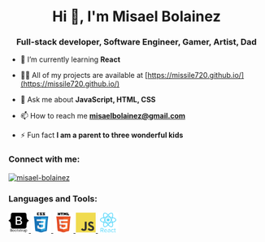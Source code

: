 <h1 align="center">Hi 👋, I'm Misael Bolainez</h1>
<h3 align="center">Full-stack developer, Software Engineer, Gamer, Artist, Dad</h3>

- 🌱 I’m currently learning **React**

- 👨‍💻 All of my projects are available at [https://missile720.github.io/](https://missile720.github.io/)

- 💬 Ask me about **JavaScript, HTML, CSS**

- 📫 How to reach me **misaelbolainez@gmail.com**

- ⚡ Fun fact **I am a parent to three wonderful kids**

<h3 align="left">Connect with me:</h3>
<p align="left">
<a href="https://linkedin.com/in/misael-bolainez" target="blank"><img align="center" src="https://raw.githubusercontent.com/rahuldkjain/github-profile-readme-generator/master/src/images/icons/Social/linked-in-alt.svg" alt="misael-bolainez" height="30" width="40" /></a>
</p>

<h3 align="left">Languages and Tools:</h3>
<p align="left"> <a href="https://getbootstrap.com" target="_blank" rel="noreferrer"> <img src="https://raw.githubusercontent.com/devicons/devicon/master/icons/bootstrap/bootstrap-plain-wordmark.svg" alt="bootstrap" width="40" height="40"/> </a> <a href="https://www.w3schools.com/css/" target="_blank" rel="noreferrer"> <img src="https://raw.githubusercontent.com/devicons/devicon/master/icons/css3/css3-original-wordmark.svg" alt="css3" width="40" height="40"/> </a> <a href="https://www.w3.org/html/" target="_blank" rel="noreferrer"> <img src="https://raw.githubusercontent.com/devicons/devicon/master/icons/html5/html5-original-wordmark.svg" alt="html5" width="40" height="40"/> </a> <a href="https://developer.mozilla.org/en-US/docs/Web/JavaScript" target="_blank" rel="noreferrer"> <img src="https://raw.githubusercontent.com/devicons/devicon/master/icons/javascript/javascript-original.svg" alt="javascript" width="40" height="40"/> </a> <a href="https://reactjs.org/" target="_blank" rel="noreferrer"> <img src="https://raw.githubusercontent.com/devicons/devicon/master/icons/react/react-original-wordmark.svg" alt="react" width="40" height="40"/> </a> </p>

